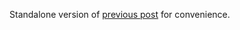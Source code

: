 Standalone version of [previous post](../construct-vnm-utility-function-explained/) for convenience.
